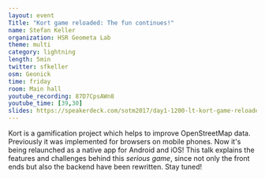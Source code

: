 ```yaml
---
layout: event
Title: "Kort game reloaded: The fun continues!"
name: Stefan Keller
organization: HSR Geometa Lab
theme: multi
category: lightning
length: 5min
twitter: sfkeller
osm: Geonick
time: friday
room: Main hall
youtube_recording: 87D7CpsAWn8
youtube_time: [39,30]
slides: https://speakerdeck.com/sotm2017/day1-1200-lt-kort-game-reloaded
---
```

Kort is a gamification project which helps to improve OpenStreetMap data. Previously it was implemented for browsers on mobile phones. Now it's being relaunched as a native app for Android and iOS! This talk explains the features and challenges behind this _serious game_, since not only the front ends but also the backend have been rewritten. Stay tuned!

